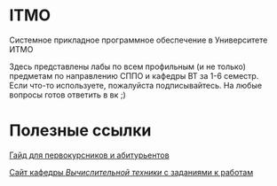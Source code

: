# ITMO
Системное прикладное программное обеспечение в Университете ИТМО

Здесь представлены лабы по всем профильным (и не только) предметам по направлению СППО и кафедры ВТ за 1-6 семестр.  
Если что-то используете, пожалуйста подписывайтесь.
На любые вопросы готов ответить в вк ;)

# Полезные ссылки

[Гайд для первокурсников и абитурьентов](https://yank0vy3rdna.github.io/itmo-faq/)

[Сайт кафедры *Вычислительной техники* с заданиями к работам](https://se.ifmo.ru/ru/home)

